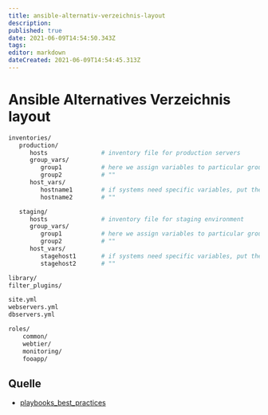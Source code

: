 ```yaml
---
title: ansible-alternativ-verzeichnis-layout
description: 
published: true
date: 2021-06-09T14:54:50.343Z
tags: 
editor: markdown
dateCreated: 2021-06-09T14:54:45.313Z
---
```


# Ansible Alternatives Verzeichnis layout

```sh
inventories/
   production/
      hosts               # inventory file for production servers
      group_vars/
         group1           # here we assign variables to particular groups
         group2           # ""
      host_vars/
         hostname1        # if systems need specific variables, put them here
         hostname2        # ""

   staging/
      hosts               # inventory file for staging environment
      group_vars/
         group1           # here we assign variables to particular groups
         group2           # ""
      host_vars/
         stagehost1       # if systems need specific variables, put them here
         stagehost2       # ""

library/
filter_plugins/

site.yml
webservers.yml
dbservers.yml

roles/
    common/
    webtier/
    monitoring/
    fooapp/
```

## Quelle

* [playbooks_best_practices](http://docs.ansible.com/ansible/playbooks_best_practices.html)
